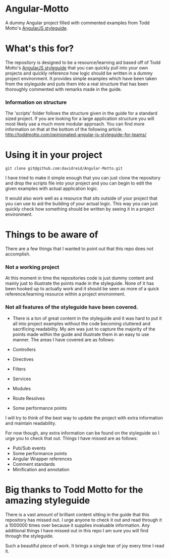 Angular-Motto
=============

A dummy Angular project filled with commented examples from Todd Motto's [AngularJS styleguide](https://github.com/toddmotto/angularjs-styleguide). 

What's this for?
================

The repository is designed to be a resource/learning aid based off of Todd Motto's [AngularJS styleguide](https://github.com/toddmotto/angularjs-styleguide) that you can quickly pull into your own projects and quickly reference how logic should be written in a dummy project environment. It provides simple examples which have been taken from the styleguide and puts them into a real structure that has been thoroughly commented with remarks made in the guide.

### Information on structure

The 'scripts' folder follows the structure given in the guide for a standard sized project. If you are looking for a large application structure you will most likely use a much more modular approach. You can find more information on that at the bottom of the following article. http://toddmotto.com/opinionated-angular-js-styleguide-for-teams/

Using it in your project
========================

`git clone git@github.com:davidreid/Angular-Motto.git`

I have tried to make it simple enough that you can just clone the repository and drop the scripts file into your project and you can begin to edit the given examples with actual application logic. 

It would also work well as a resource that sits outside of your project that you can use to aid the building of your actual logic. This way you can just quickly check how something should be written by seeing it in a project environment.

Things to be aware of
=====================

There are a few things that I wanted to point out that this repo does not accomplish. 

### Not a working project

At this moment in time the repositories code is just dummy content and mainly just to illustrate the points made in the styleguide. None of it has been hooked up to actually work and it should be seen as more of a quick reference/learning resource within a project environment.

### Not all features of the styleguide have been covered.

- There is a ton of great content in the styleguide and it was hard to put it all into project examples without the code becoming cluttered and sacrificing readability. My aim was just to capture the majority of the points made within the guide and illustrate them in an easy to use manner. The areas I have covered are as follows:

- Controllers
- Directives
- Filters
- Services
- Modules
- Route Resolves
- Some performance points

I will try to think of the best way to update the project with extra information and maintain readability.

For now though, any extra information can be found on the styleguide so I urge you to check that out. Things I have missed are as follows:

- Pub/Sub events
- Some performance points
- Angular Wrapper references
- Comment standards
- Minification and annotation


Big thanks to Todd Motto for the amazing styleguide
===================================================

There is a vast amount of brilliant content sitting in the guide that this repository has missed out. I urge anyone to check it out and read through it a 1000000 times over because it supplies invaluable information. Any additional things I have missed out in this repo I am sure you will find through the styleguide.

Such a beautiful piece of work. It brings a single tear of joy every time I read it.
